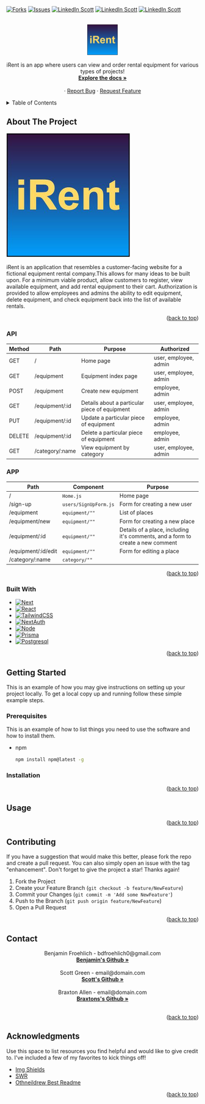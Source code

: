 <div id="top"></div>

[![Forks][forks-shield]][forks-url]
[![Issues][issues-shield]][issues-url]
[![LinkedIn Scott][linkedin-shield-scott]][linkedin-url-scott]
[![LinkedIn Scott][linkedin-shield-braxton]][linkedin-url-braxton]
[![LinkedIn Scott][linkedin-shield-ben]][linkedin-url-ben]


<!-- PROJECT LOGO -->
<br />
<div align="center">
  <a href="https://github.com/sagreenxyz/milestone-3-project">
    <img src="images/logo.JPG" alt="Logo" width="80" height="80">
  </a>

  <p align="center">
    iRent is an app where users can view and order rental equipment for various types of projects!
    <br />
    <a href="https://github.com/sagreenxyz/milestone-3-project"><strong>Explore the docs »</strong></a>
    <br />
    <br />
    <!-- <a href="https://github.com/othneildrew/Best-README-Template">View Demo</a> -->
    ·
    <a href="https://github.com/sagreenxyz/milestone-3-project/issues">Report Bug</a>
    ·
    <a href="https://github.com/sagreenxyz/milestone-3-project/issues">Request Feature</a>
  </p>
</div>



<!-- TABLE OF CONTENTS -->
<details>
  <summary>Table of Contents</summary>
  <ol>
    <li>
      <a href="#about-the-project">About The Project</a>
      <ul>
        <li><a href="#built-with">Built With</a></li>
      </ul>
      <ul>
        <li><a href="#api">API</a></li>
      </ul>
      <ul>
        <li><a href="#app">APP</a></li>
      </ul>
    </li>
    <li>
      <a href="#getting-started">Getting Started</a>
      <ul>
        <li><a href="#prerequisites">Prerequisites</a></li>
        <li><a href="#installation">Installation</a></li>
      </ul>
    </li>
    <li><a href="#usage">Usage</a></li>
    <li><a href="#contributing">Contributing</a></li>
    <li><a href="#contact">Contact</a></li>
    <li><a href="#acknowledgments">Acknowledgments</a></li>
  </ol>
</details>



<!-- ABOUT THE PROJECT -->
## About The Project

[![iRent Screen Shot][irent-screenshot]](images/product.JPG)

iRent is an application that resembles a customer-facing website for a fictional equipment rental company.This allows for many ideas to be built upon. For a minimum viable product, allow customers to register, view available equipment, and add rental equipment to their cart.  Authorization is provided to allow employees and admins the ability to edit equipment, delete equipment, and check equipment back into the list of available rentals.

<p align="right">(<a href="#top">back to top</a>)</p>

### API

| Method | Path                                 | Purpose                                   | Authorized            |
| ------ | ------------------------------------ | ----------------------------------------- | -------------------   |       
| GET    | /                                    | Home page                                 | user, employee, admin |
| GET    | /equipment                           | Equipment index page                      | user, employee, admin               |
| POST   | /equipment                           | Create new equipment                      |  employee, admin                    |
| GET    | /equipment/:id                       | Details about a particular piece of equipment      | user, employee, admin      |
| PUT    | /equipment/:id                       | Update a particular piece of equipment             | employee, admin            |
| DELETE | /equipment/:id                       | Delete a particular piece of equipment             | employee, admin            |
| GET    | /category/:name                      | View equipment by category                         | user, employee, admin                      |

### APP

| Path                  | Component                 | Purpose                                                                         |
| --------------------- | ------------------------- | ------------------------------------------------------------------------------- |
| /                     | `Home.js`                 | Home page                                                                       |
| /sign-up              | `users/SignUpForm.js`     | Form for creating a new user                                                    |
| /equipment               | `equipment/""`    | List of places                                                                  |
| /equipment/new           | `equipment/""`  | Form for creating a new place                                                   |
| /equipment/:id      | `equipment/""`  | Details of a place, including it's comments, and a form to create a new comment |
| /equipment/:id/edit | `equipment/""` | Form for editing a place                                                        |
| /category/:name     | `category/""`  |                                                                                   | 

<p align="right">(<a href="#top">back to top</a>)</p>

### Built With

* [![Next][Next.js]][Next-url]
* [![React][React.js]][React-url]
* [![TailwindCSS][TailwindCSS]][Tailwind-url]
* [![NextAuth][NextAuth.js]][NextAuth-url]
* [![Node][Node.js]][Node-url]
* [![Prisma][Prisma.io]][Prisma-url]
* [![Postgresql][Postgresql.org]][Postgresql-url]

<p align="right">(<a href="#top">back to top</a>)</p>



<!-- GETTING STARTED -->
## Getting Started

This is an example of how you may give instructions on setting up your project locally.
To get a local copy up and running follow these simple example steps.

### Prerequisites

This is an example of how to list things you need to use the software and how to install them.
* npm
  ```sh
  npm install npm@latest -g
  ```

### Installation

<p align="right">(<a href="#top">back to top</a>)</p>

<!-- USAGE EXAMPLES -->
## Usage

<p align="right">(<a href="#top">back to top</a>)</p>

<!-- CONTRIBUTING -->
## Contributing

If you have a suggestion that would make this better, please fork the repo and create a pull request. You can also simply open an issue with the tag "enhancement".
Don't forget to give the project a star! Thanks again!

1. Fork the Project
2. Create your Feature Branch (`git checkout -b feature/NewFeature`)
3. Commit your Changes (`git commit -m 'Add some NewFeature'`)
4. Push to the Branch (`git push origin feature/NewFeature`)
5. Open a Pull Request

<p align="right">(<a href="#top">back to top</a>)</p>

<!-- CONTACT -->
## Contact
<div align="center">
  <p align="center">
    Benjamin Froehlich - bdfroehlich0@gmail.com
    <br />
    <a href="https://github.com/bdfroehlich"><strong>Benjamin's Github »</strong></a>
    <br />
    <br />
    Scott Green - email@domain.com
    <br />
    <a href="https://github.com/sagreenxyz"><strong>Scott's Github »</strong></a>
    <br />
    <br />
    Braxton Allen - email@domain.com
    <br />
    <a href="https://github.com/Vivonzty15"><strong>Braxtons's Github »</strong></a>
    <br />
    <br />

  </p>
</div>


<p align="right">(<a href="#top">back to top</a>)</p>



<!-- ACKNOWLEDGMENTS -->
## Acknowledgments

Use this space to list resources you find helpful and would like to give credit to. I've included a few of my favorites to kick things off!

* [Img Shields](https://shields.io)
* [SWR](https://swr.vercel.app/)
* [Othneildrew Best Readme](https://github.com/othneildrew/Best-README-Template)

<p align="right">(<a href="#top">back to top</a>)</p>



<!-- MARKDOWN LINKS & IMAGES -->
<!-- https://www.markdownguide.org/basic-syntax/#reference-style-links -->
[forks-shield]: https://img.shields.io/github/forks/sagreenxyz/milestone-3-project.svg?style=for-the-badge
[forks-url]: https://github.com/sagreenxyz/milestone-3-project/network/members
[issues-shield]: https://img.shields.io/github/issues/sagreenxyz/milestone-3-project.svg?style=for-the-badge
[issues-url]: https://github.com/sagreenxyz/milestone-3-project/issues
[linkedin-shield-scott]: https://img.shields.io/badge/-LinkedIn_Scott-black.svg?style=for-the-badge&logo=linkedin&colorB=555
[linkedin-url-scott]: https://www.linkedin.com/in/sagreenxyz/
[linkedin-shield-braxton]: https://img.shields.io/badge/-LinkedIn_Braxton-black.svg?style=for-the-badge&logo=linkedin&colorB=555
[linkedin-url-braxton]: https://www.linkedin.com/in/bnallen/
[linkedin-shield-ben]: https://img.shields.io/badge/-LinkedIn_Ben-black.svg?style=for-the-badge&logo=linkedin&colorB=555
[linkedin-url-ben]: https://www.linkedin.com/in/benjamin-froehlich-934650a2/
[irent-screenshot]: images/logo.JPG
[Next.js]: https://img.shields.io/badge/next.js-000000?style=for-the-badge&logo=nextdotjs&logoColor=white
[Next-url]: https://nextjs.org/
[React.js]: https://img.shields.io/badge/React-20232A?style=for-the-badge&logo=react&logoColor=61DAFB
[React-url]: https://reactjs.org/
[TailwindCSS]: https://img.shields.io/badge/TailwindCSS-35495E?style=for-the-badge&logo=vuedotjs&logoColor=4FC08D
[Tailwind-url]: https://tailwindcss.com/
[NextAuth.js]: https://img.shields.io/badge/NextAuth-DD0031?style=for-the-badge&logo=angular&logoColor=white
[NextAuth-url]: https://next-auth.js.org/
[Node.js]: https://img.shields.io/badge/Node.js-4A4A55?style=for-the-badge&logo=svelte&logoColor=FF3E00
[Node-url]: https://nodejs.org/en/
[Prisma.io]: https://img.shields.io/badge/Prisma.io-FF2D20?style=for-the-badge&logo=laravel&logoColor=white
[Prisma-url]: https://www.prisma.io/
[Postgresql.org]: https://img.shields.io/badge/Postgresql-563D7C?style=for-the-badge&logo=bootstrap&logoColor=white
[Postgresql-url]: https://www.postgresql.org/